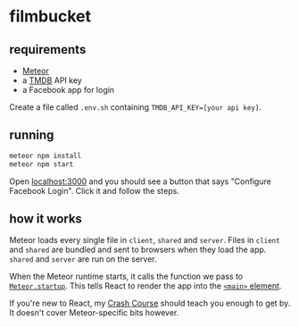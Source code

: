 # filmbucket

## requirements

- [Meteor](https://meteor.com/install)
- a [TMDB](https://www.themoviedb.org/) API key
- a Facebook app for login

Create a file called `.env.sh` containing `TMDB_API_KEY=[your api key]`.

## running

```sh
meteor npm install
meteor npm start
```

Open [localhost:3000](http://localhost:3000) and you should see a button that says "Configure Facebook Login". Click it and follow the steps.

## how it works

Meteor loads every single file in `client`, `shared` and `server`. Files in `client` and `shared` are bundled and sent to browsers when they load the app. `shared` and `server` are run on the server.

When the Meteor runtime starts, it calls the function we pass to [`Meteor.startup`](https://github.com/quarterto/filmbucket/blob/c79c9b0ec31a7c1b478eaee29363ec97e05dc2dd/client/main.jsx#L28-L30). This tells React to render the app into the [`<main>` element](https://github.com/quarterto/filmbucket/blob/c79c9b0ec31a7c1b478eaee29363ec97e05dc2dd/client/templates/main.html#L6).

If you're new to React, my [Crash Course](http://blog.153.io/2016/07/31/react-crash-course) should teach you enough to get by. It doesn't cover Meteor-specific bits however.
